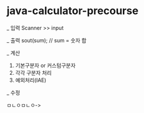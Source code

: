 # java-calculator-precourse

_ 입력
Scanner >> input

_ 출력
sout(sum); // sum = 숫자 합


_ 계산
1. 기본구분자 or 커스텀구분자
2. 각각 구분자 처리
3. 예외처리(IAE)


_ 수정

ㅁㄴㅇㅁㄴㅇ->
